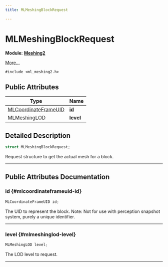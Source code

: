 ```yaml
---
title: MLMeshingBlockRequest

---
```


# MLMeshingBlockRequest

**Module:** **[Meshing2](/versioned_docs/version-31-Aug-2023/api-ref/api/Modules/group___meshing2/group___meshing2.md)**



 [More...](#detailed-description)


`#include <ml_meshing2.h>`

## Public Attributes

| Type           | Name           |
| -------------- | -------------- |
| [MLCoordinateFrameUID](/versioned_docs/version-31-Aug-2023/api-ref/api/Modules/group___perception/struct_m_l_coordinate_frame_u_i_d.md) | **[id](/versioned_docs/version-31-Aug-2023/api-ref/api/Modules/group___meshing2/struct_m_l_meshing_block_request.md#mlcoordinateframeuid-id)**  |
| [MLMeshingLOD](/versioned_docs/version-31-Aug-2023/api-ref/api/Modules/group___meshing2/group___meshing2.md#enums-mlmeshinglod) | **[level](/versioned_docs/version-31-Aug-2023/api-ref/api/Modules/group___meshing2/struct_m_l_meshing_block_request.md#mlmeshinglod-level)**  |

## Detailed Description

```cpp
struct MLMeshingBlockRequest;
```


Request structure to get the actual mesh for a block. 





-----------
## Public Attributes Documentation

### id {#mlcoordinateframeuid-id}

```cpp
MLCoordinateFrameUID id;
```


The UID to represent the block. Note: Not for use with perception snapshot system, purely a unique identifier. 





-----------

### level {#mlmeshinglod-level}

```cpp
MLMeshingLOD level;
```


The LOD level to request. 





-----------


